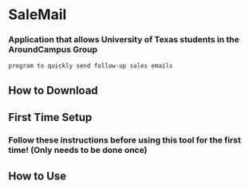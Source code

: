 # SaleMail
### Application that allows University of Texas students in the AroundCampus Group 
    program to quickly send follow-up sales emails


## How to Download

## First Time Setup
### Follow these instructions before using this tool for the first time! (Only needs to be done once)

## How to Use
